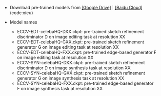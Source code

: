 - Download pre-trained models from [[Google Drive]](https://drive.google.com/file/d/1Lv2j_CShUahPrRlGZGavpsFou3oF-yS1/view?usp=sharing) | [[Baidu Cloud]](https://pan.baidu.com/s/1QjOWk8Gw4UNN6ajHF8bMjQ)(code:oieu)

- Model names
  - ECCV-EDT-celebaHQ-DXX.ckpt: pre-trained sketch refinement discriminator D on image editing task at resolution XX 
  - ECCV-EDT-celebaHQ-GXX.ckpt: pre-trained sketch refinement generator G on image editing task at resolution XX 
  - ECCV-EDT-celebaHQ-FXX.ckpt: pre-trained edge-based generator F on image editing task at resolution XX 
  - ECCV-SYN-celebaHQ-DXX.ckpt: pre-trained sketch refinement discriminator D on image synthesis task at resolution XX 
  - ECCV-SYN-celebaHQ-GXX.ckpt: pre-trained sketch refinement generator G on image synthesis task at resolution XX 
  - ECCV-SYN-celebaHQ-FXX.ckpt: pre-trained edge-based generator F on image synthesis task at resolution XX 
